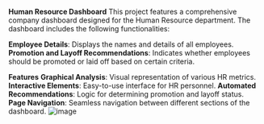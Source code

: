 **Human Resource Dashboard**
This project features a comprehensive company dashboard designed for the Human Resource department. The dashboard includes the following functionalities:

**Employee Details**: Displays the names and details of all employees.
**Promotion and Layoff Recommendations**: Indicates whether employees should be promoted or laid off based on certain criteria.

**Features**
**Graphical Analysis**: Visual representation of various HR metrics.
**Interactive Elements**: Easy-to-use interface for HR personnel.
**Automated Recommendations**: Logic for determining promotion and layoff status.
**Page Navigation**: Seamless navigation between different sections of the dashboard.
![image](https://github.com/user-attachments/assets/1a675a20-95aa-40e8-9d00-017f9f10b703)
